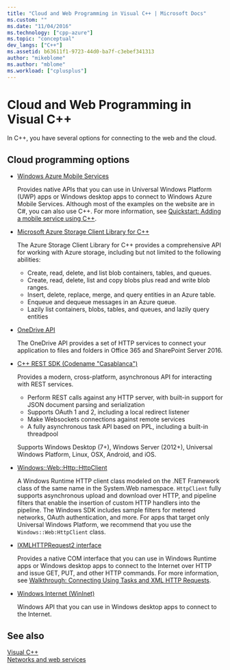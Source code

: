 ```yaml
---
title: "Cloud and Web Programming in Visual C++ | Microsoft Docs"
ms.custom: ""
ms.date: "11/04/2016"
ms.technology: ["cpp-azure"]
ms.topic: "conceptual"
dev_langs: ["C++"]
ms.assetid: b63611f1-9723-44d0-ba7f-c3ebef341313
author: "mikeblome"
ms.author: "mblome"
ms.workload: ["cplusplus"]
---
```

# Cloud and Web Programming in Visual C++

In C++, you have several options for connecting to the web and the cloud.

## Cloud programming options

- [Windows Azure Mobile Services](http://www.windowsazure.com/develop/mobile/)

   Provides native APIs that you can use in Universal Windows Platform (UWP) apps or Windows desktop apps to connect to Windows Azure Mobile Services. Although most of the examples on the website are in C#, you can also use C++. For more information, see [Quickstart: Adding a mobile service using C++](http://msdn.microsoft.com/library/windows/apps/dn263181.aspx).

- [Microsoft Azure Storage Client Library for C++](https://blogs.msdn.microsoft.com/windowsazurestorage/2015/04/29/microsoft-azure-storage-client-library-for-c-v1-0-0-general-availability/)

   The Azure Storage Client Library for C++ provides a comprehensive API for working with Azure storage, including but not limited to the following abilities:

  - Create, read, delete, and list blob containers, tables, and queues.
  - Create, read, delete, list and copy blobs plus read and write blob ranges.
  - Insert, delete, replace, merge, and query entities in an Azure table.
  - Enqueue and dequeue messages in an Azure queue.
  - Lazily list containers, blobs, tables, and queues, and lazily query entities

- [OneDrive API](https://dev.onedrive.com/README.htm)

   The OneDrive API provides a set of HTTP services to connect your application to files and folders in Office 365 and SharePoint Server 2016.

- [C++ REST SDK (Codename "Casablanca")](https://github.com/Microsoft/cpprestsdk)

   Provides a modern, cross-platform, asynchronous API for interacting with REST services.

  - Perform REST calls against any HTTP server, with built-in support for JSON document parsing and serialization
  - Supports OAuth 1 and 2, including a local redirect listener
  - Make Websockets connections against remote services
  - A fully asynchronous task API based on PPL, including a built-in threadpool

   Supports Windows Desktop (7+), Windows Server (2012+), Universal Windows Platform, Linux, OSX, Android, and iOS. 

- [Windows::Web::Http::HttpClient](https://msdn.microsoft.com/en-us/library/windows/apps/windows.web.http.httpclient.aspx)

   A Windows Runtime HTTP client class modeled on the .NET Framework class of the same name in the System.Web namespace. `HttpClient` fully supports asynchronous upload and download over HTTP, and pipeline filters that enable the insertion of custom HTTP handlers into the pipeline. The Windows SDK includes sample filters for metered networks, OAuth authentication, and more. For apps that target only Universal Windows Platform, we recommend that you use the `Windows::Web:HttpClient` class. 

- [IXMLHTTPRequest2 interface](/previous-versions/windows/desktop/api/msxml6/nn-msxml6-ixmlhttprequest2)

   Provides a native COM interface that you can use in Windows Runtime apps or Windows desktop apps to connect to the Internet over HTTP and issue GET, PUT, and other HTTP commands. For more information, see [Walkthrough: Connecting Using Tasks and XML HTTP Requests](../parallel/concrt/walkthrough-connecting-using-tasks-and-xml-http-requests.md).

- [Windows Internet (WinInet)](http://msdn.microsoft.com/library/windows/desktop/aa385331\(v=vs.85\).aspx)

   Windows API that you can use in Windows desktop apps to connect to the Internet.

## See also

[Visual C++](../visual-cpp-in-visual-studio.md) <br/>
[Networks and web services](/windows/uwp/networking/)
